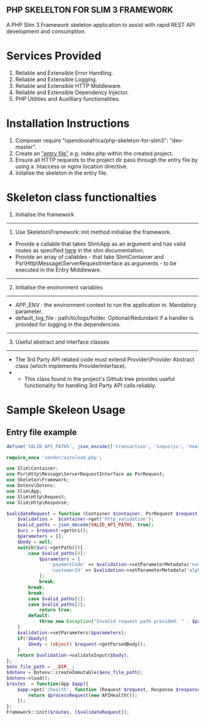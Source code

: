 ## PHP SKELELTON FOR SLIM 3 FRAMEWORK

A PHP Slim 3 Framework skeleton application to assist with rapid REST API development and consumption.

Services Provided
===============
1. Reliable and Extensible Error Handling.
2. Reliable and Extensible Logging.
4. Reliable and Extensible HTTP Middleware.
5. Reliable and Extensible Dependency Injector.
6. PHP Utilities and Auxilliary functionalities.

Installation Instructions
===========================
1. Composer require "opendoorafrica/php-skeleton-for-slim3": "dev-master".
2. Create an ["entry file"](#entry_file) e.g. index.php within the created project.
3. Ensure all HTTP requests to the project dir pass through the entry file by using a .htaccess or nginx location directive.
4. Initalise the skeleton in the entry file.

Skeleton class functionalties
=============
1. Initialise the framework
-------------------
1. Use Skeleton\Framework::init method initialise the framework.
* Provide a callable that takes Slim\App as an argument and has valid routes as specified [here](http://www.slimframework.com/docs/v3/objects/router.html#how-to-create-routes) in the slim documentation.
* Provide an array of callables - that take Slim\Container and Psr\Http\Message\ServerRequestInterface as arguments - to be executed in the Entry Middleware.
---------------------
2. Initialise the environment variables
-----------------
* APP_ENV : the environment context to run the application in. Mandatory parameter.
* default_log_file : path/to/logs/folder. Optional/Redundant if a handler is provided for logging in the dependencies.
--------------------------------------
3. Useful abstract and interface classes
-------------------
* The 3rd Party API related code must extend Provider\Provider Abstract class (which implements ProviderInterface). 
* * This class found in the project's Github tree provides useful functionality for handling 3rd Party API calls reliably.

# Sample Skeleon Usage
## <a name="entry_file">Entry file example</a>
```php
define('VALID_API_PATHS', json_encode(['transaction', 'inquirys', 'health']));

require_once 'vendor/autoload.php';

use Slim\Container;
use Psr\Http\Message\ServerRequestInterface as PsrRequest;
use Skeleton\Framework;
use Dotenv\Dotenv;
use Slim\App;
use Slim\Http\Request;
use Slim\Http\Response;

$validateRequest = function (Container $container, PsrRequest $request){
    $validation =  $container->get('http_validation');
    $valid_paths = json_decode(VALID_API_PATHS, true);
    $uri = $request->getUri();
    $parameters = [];
    $body = null;
    switch($uri->getPath()){
        case $valid_paths[0]:
            $parameters = [
                'paymentCode' => $validation->setParameterMetadata('numeric', 20),
                'customerId' => $validation->setParameterMetadata('alphanumeric', 50)
            ];
            break;
        break;
        break;
        case $valid_paths[1]:
        case $valid_paths[2];
            return true;
        default:
            throw new Exception("Invalid request path provided: " . $path . ". Valid paths: " . VALID_API_PATHS);
    }
    $validation->setParameters($parameters);
    if(!$body){
        $body = (object) $request->getParsedBody();
    }
    return $validation->validateInput($body);
};
$env_file_path = __DIR__;
$dotenv = Dotenv::createImmutable($env_file_path);
$dotenv->load();
$routes  = function(App $app){
    $app->get('/health', function (Request $request, Response $response, array $args) use ($processRequest) {
        return $processRequest(new APIHealth());
    });
};
Framework::init($routes, [$validateRequest]);